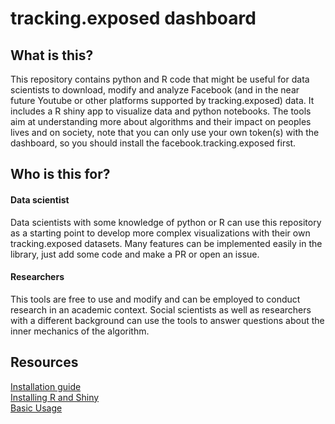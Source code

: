 # tracking.exposed dashboard

## What is this?

This repository contains python and R code that might be useful for data scientists to download, modify and analyze Facebook (and in the near future Youtube or other platforms supported by tracking.exposed) data. It includes a R shiny app to visualize data and python notebooks.
The tools aim at understanding more about algorithms and their impact on peoples lives and on society, note that you can only use your own token(s) with the dashboard, so you should install the facebook.tracking.exposed first.

## Who is this for?

#### Data scientist
Data scientists with some knowledge of python or R can use this repository as a starting point to develop more complex visualizations with their own tracking.exposed datasets. Many features can be implemented easily in the library, just add some code and make a PR or open an issue.

#### Researchers
This tools are free to use and modify and can be employed to conduct research in an academic context. Social scientists as well as researchers with a different background can use the tools to answer questions about the inner mechanics of the algorithm.


## Resources

[Installation guide](https://github.com/tracking-exposed/dashboard/wiki/installing-python-dashboard/)<br>
[Installing R and Shiny](https://github.com/tracking-exposed/dashboard/wiki/Installing-R-and-shinyapp)<br>
[Basic Usage](https://github.com/tracking-exposed/dashboard/wiki/Basic-Usage)

